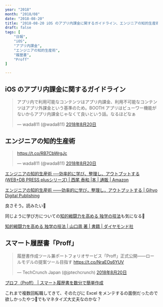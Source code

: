 ```yaml
---
year: "2018"
month: "2018/08"
date: "2018-08-20"
title: "2018-08-20 iOS のアプリ内課金に関するガイドライン、エンジニアの知的生産術、スマート履歴書「Proff」"
draft: false
tags: [
    "日報",
    "iOS",
    "アプリ内課金",
    "エンジニアの知的生産術",
    "履歴書",
    "Proff"
]

---
```


## iOS のアプリ内課金に関するガイドライン

<blockquote class="twitter-tweet" data-lang="ja"><p lang="ja" dir="ltr">アプリ内で利用可能なコンテンツはアプリ内課金、利用不可能なコンテンツはアプリ外課金という基準のため。BOOTH アプリはビューワー機能がないからアプリ内課金じゃなくて良いという話。なるほどなぁ</p>&mdash; wada811 (@wada811) <a href="https://twitter.com/wada811/status/1031474119676588032?ref_src=twsrc%5Etfw">2018年8月20日</a></blockquote>
<script async src="https://platform.twitter.com/widgets.js" charset="utf-8"></script>

## エンジニアの知的生産術

<blockquote class="twitter-tweet" data-lang="ja"><p lang="und" dir="ltr"><a href="https://t.co/RB7CbWrgJc">https://t.co/RB7CbWrgJc</a></p>&mdash; wada811 (@wada811) <a href="https://twitter.com/wada811/status/1031584439975858180?ref_src=twsrc%5Etfw">2018年8月20日</a></blockquote>
<script async src="https://platform.twitter.com/widgets.js" charset="utf-8"></script>

[エンジニアの知的生産術 ──効率的に学び、整理し、アウトプットする \(WEB\+DB PRESS plusシリーズ\) \| 西尾 泰和 \|本 \| 通販 \| Amazon](https://www.amazon.co.jp/o/ASIN/4774198765/wada811-22/ref=nosim/)

[エンジニアの知的生産術 ――効率的に学び，整理し，アウトプットする \| Gihyo Digital Publishing](https://gihyo.jp/dp/ebook/2018/978-4-7741-9877-4)

良さそう。読みたい📖

同じように学び方についての[知的戦闘力を高める 独学の技法](https://www.amazon.co.jp/o/ASIN/4478103399/wada811-22/ref=nosim/)も気になる🧐

[知的戦闘力を高める 独学の技法 \| 山口周 著 \| 書籍 \| ダイヤモンド社](https://www.diamond.co.jp/book/9784478103395.html)

## スマート履歴書「Proff」

<blockquote class="twitter-tweet" data-lang="ja"><p lang="ja" dir="ltr">履歴書作成ツール兼ポートフォリオサービス「Proff」正式公開——ロールモデルの提案ツール目指す <a href="https://t.co/NraEOs6YUV">https://t.co/NraEOs6YUV</a></p>&mdash; TechCrunch Japan (@jptechcrunch) <a href="https://twitter.com/jptechcrunch/status/1031432426000658432?ref_src=twsrc%5Etfw">2018年8月20日</a></blockquote>
<script async src="https://platform.twitter.com/widgets.js" charset="utf-8"></script>

[プロフ（Proff） \| スマート履歴書を数分で簡単作成](https://proff.io/)

これまで複数回転職してきて、そのたびに Excel をメンテするの面倒だったので欲しかったやつ🤩でもマネタイズ大丈夫なのかな？
